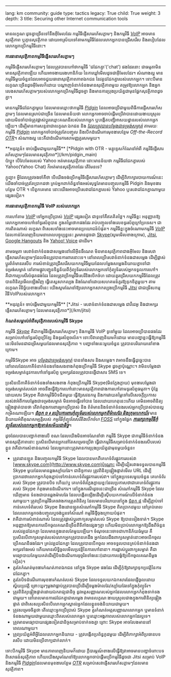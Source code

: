 

---

lang: km
community: guide
type: tactics
legacy: True
child: True
weight: 3
depth: 3
title: Securing other Internet communication tools

---

មានលក្ខណៈដូចគ្នាច្រើនទៅនឹងអ៊ីមែលដែរ កម្មវិធីផ្ញើសាររហ័សភ្លាមៗ និងកម្មវិធី [*VoIP*](/km/glossary#VoIP) អាចមាន      សុវត្ថិភាព ឬគ្មានសុវត្ថិភាព ដោយអាស្រ័យទៅតាមកម្មវិធីដែលលោកអ្នកបានជ្រើសរើស និងរបៀបដែលលោកអ្នកប្រើកម្មវិធីនោះ។

**ការធានាសុវត្ថិភាពកម្មវិធីផ្ញើសាររហ័សភ្លាមៗ**

កម្មវិធីផ្ញើសាររហ័សភ្លាមៗ ដែលត្រូវបានហៅថាកម្មវិធី 'ជជែកគ្នា'('chat') ផងដែរនោះ ជាធម្មតាមិនមានសុវត្ថិភាពឡើយ ហើយអាចងាយរងហានិភ័យ នៃការឃ្លាំមើលដូចជាអ៊ីមែលដែរ។ សំណាងល្អ មានកម្មវិធីមួយចំនួនដែលអាចជួយធានាសុវត្ថិភាពភាពឯកជន នៃវគ្គជជែកគ្នារបស់លោកអ្នក។ ទោះបីមានលក្ខណៈច្រើនដូចអ៊ីមែលក៏ដោយ បណ្តាញទំនាក់ទំនងមានសុវត្ថិភាពមួយ តម្រូវឱ្យលោកអ្នក និងអ្នកលេងសាររហ័សភ្លាមៗរបស់លោកអ្នកប្រើកម្មវិធីដូចគ្នា និងមានការប្រុងប្រយ័ត្នជាមុនផ្នែកសុវត្ថិភាពដូចគ្នា។

មានកម្មវិធីជជែកគ្នាមួយ ដែលមានឈ្មោះថាកម្មវិធី [*Pidgin*](/km/glossary#Pidgin) ដែលអាចប្រើជាមួយពិធីការផ្ញើសាររហ័សភ្លាមៗ ដែលមានស្រាប់ជាច្រើន ដែលមានន័យថា លោកអ្នកអាចចាប់ផ្តើមប្រើវាបានដោយងាយស្រួល ដោយមិនចាំបាច់ត្រូវផ្លាស់ប្តូរឈ្មោះគណនីរបស់លោកអ្នក ឬបង្កើតបញ្ជីអាសយដ្ឋានរបស់លោកអ្នកឡើយ។ ដើម្បីមានការសន្ទនាជាលក្ខណៈឯកជន និង [*ដែលត្រូវបានបម្លែងជាទម្រង់សម្ងាត់*](/km/glossary#Encryption) តាមរយៈកម្មវិធី [*Pidgin*](/km/glossary#Pidgin)  លោកអ្នកចាំបាច់ត្រូវតែបញ្ចូល និងបើកដំណើរការមុខងារបន្ថែម *Off-the-Record [*OTR*](/km/glossary#OTR)*។ សំណាងល្អ នេះគឺជាដំណើរការសាមញ្ញគួរសមមួយ។

<div class="getstarted" markdown="1">
**អនុវត្តន៍៖ ចាប់ផ្តើមជាមួយកម្មវិធី** [*Pidgin with OTR - មគ្គុទ្ទេសក៍ណែនាំអំពី កម្មវិធីផ្ញើសាររហ័សភ្លាមៗដែលមានសុវត្ថិភាព*](/km/pidgin_main)
</div>

<div class="background" markdown="1">
ប៉ាប្លូ៖ បើវែបមែលរបស់ Yahoo អត់មានសុវត្ថិភាព  នោះមានន័យថា កម្មវិធីជជែកគ្នារបស់ Yahoo(Yahoo Chat) ក៏អត់មានសុវត្ថិភាពដែរ តើមែនទេ?

ក្លូដ្យា៖ អ្វីដែលត្រូវចងចាំគឺថា បើយើងចង់ប្រើកម្មវិធីផ្ញើសាររហ័សភ្លាមៗ ដើម្បីពិភាក្សារបាយការណ៍នេះ យើងចាំបាច់ត្រូវតែប្រាកដថា គ្រប់អ្នកពាក់ព័ន្ធទាំងអស់សុទ្ធតែមានបញ្ចូលកម្មវិធី Pidgin និងមុខងារបន្ថែម OTR ។ បើពួកគេមាន នោះយើងអាចប្រើសេវាជជែកគ្នារបស់ Yahoo ឬសេវាជជែកគ្នាណាមួយផ្សេងទៀត។
</div>

**ការធានាសុវត្ថិភាពកម្មវិធី VoIP របស់លោកអ្នក**

ការហៅតាម [*VoIP*](/km/glossary#VoIP) ទៅអ្នកប្រើប្រាស់ [*VoIP*](/km/glossary#VoIP) ផ្សេងទៀត ជាទូទៅគឺឥតគិតថ្លៃ។ កម្មវិធីខ្លះ អនុញ្ញាតឱ្យលោកអ្នកអាចហៅទៅទូរស័ព្ទបាន ក្នុងតម្លៃថោកផងដែរ  រាប់បញ្ចូលទាំងលេខទូរស័ព្ទក្រៅប្រទេស។ ជាការពិតណាស់ លក្ខណៈពិសេសទាំងនេះអាចមានប្រយោជន៍បំផុត។ កម្មវិធីខ្លះក្នុងចំណោមកម្មវិធី [*VoIP*](/km/glossary#VoIP) ដែលកាន់តែពេញនិយមនាពេលបច្ចុប្បន្ននេះ រួមមានដូចជា [Skype](http://www.skype.com)(សូមមើលខាងក្រោម), [Jitsi](http://jitsi.org/), [Google Hangouts](http://www.google.com/hangouts) និង [Yahoo! Voice](http://voice.yahoo.com/) ជាដើម។

តាមធម្មតា សេវាទំនាក់ទំនងជាសម្លេងនៅលើអ៊ីនធឺណេត មិនមានសុវត្ថិភាពជាងអ៊ីមែល និងសេវាផ្ញើសាររហ័សភ្លាមៗដែលមិនត្រូវបានការពារនោះទេ។ នៅពេលប្រើសេវាទំនាក់ទំនងជាសម្លេង ដើម្បីផ្លាស់ប្តូរព័ត៌មានរសើប ការសំខាន់ត្រូវជ្រើសរើសយកកម្មវិធីមួយដែលបម្លែងសម្លេងនិយាយគ្នាទៅជាទម្រង់សម្ងាត់ នៅតាមផ្លូវបញ្ជូនទិន្នន័យពីកុំព្យូទ័ររបស់លោកអ្នកទៅកុំព្យូទ័ររបស់អ្នកទទួលការហៅ។ គឺជាការប្រសើរបំផុតផងដែរ ដែលត្រូវប្រើកម្មវិធីសេរីនិងបើកចំហ ដោយគួរជ្រើសយកកម្មវិធីដែលត្រូវបានពិនិត្យមើលឡើងវិញ ធ្វើតេស្តសាកល្បង និងណែនាំដោយសហគមន៍គួរឱ្យទុកចិត្តមួយ។ តាមលក្ខណៈវិនិច្ឆ័យខាងលើនេះ យើងសូមណែនាំឱ្យលោកអ្នកសាកល្បងប្រើកម្មវិធី [*Jitsi*](http://jitsi.org/) ជាជម្រើសកម្មវិធីVoIPរបស់លោកអ្នក។

<div class="getstarted" markdown="1">
**អនុវត្តន៍៖ ចាប់ផ្តើមជាមួយកម្មវិធី** [*Jitsi - សេវាទំនាក់ទំនងជាសម្លេង ជាវីដេអូ និងជាអក្សរផ្ញើសាររហ័សភ្លាមៗ ដែលមានសុវត្ថិភាព*](/km/jitsi)
</div>

**កំណត់សម្គាល់អំពីសុវត្ថិភាពរបស់កម្មវិធី Skype**

កម្មវិធី [*Skype*](/km/glossary#Skype) គឺជាកម្មវិធីផ្ញើសាររហ័សភ្លាមៗ និងកម្មវិធី VoIP ទូទៅមួយ ដែលអាចប្រើបានផងដែរសម្រាប់ហៅទៅទូរស័ព្ទប្រើខ្សែ និងទូរស័ព្ទចល័ត។ ទោះបីវាពេញនិយមក៏ដោយ មានបញ្ហាខ្លះធ្វើឱ្យកម្មវិធីនេះមិនមែនជាជម្រើសមួយដែលមានសុវត្ថិភាព ។ បញ្ហាទាំងនេះមួយចំនួន ត្រូវបានបរិយាយនៅខាងក្រោម។

កម្មវិធីSkype អាច [*បម្លែងជាទម្រង់សម្ងាត់*](/km/glossary#Encryption) បានទាំងសារ និងសម្លេង។ វាអាចនឹងធ្វើដូច្នេះបាន នៅពេលដែលភាគីទំនាក់ទំនងទាំងសងខាងកំពុងប្រើកម្មវិធី Skype ដូចគ្នាប៉ុណ្ណោះ។ វាមិនបម្លែងជាទម្រង់សម្ងាត់នូវការហៅទៅទូរស័ព្ទ ឬអក្សរដែលត្រូវបានផ្ញើជាសារ SMS ទេ។

ប្រសិនបើភាគីទំនាក់ទំនងទាំងសងខាង កំពុងប្រើកម្មវិធី Skype(មិនក្លែងក្លាយ)  មុខងារបម្លែងជាទម្រង់សម្ងាត់របស់វា អាចនឹងធ្វើឱ្យការហៅនោះមានសុវត្ថិភាពជាងការហៅតាមទូរស័ព្ទធម្មតា។  ប៉ុន្តែ ដោយសារ Skype គឺជាកម្មវិធីបិទជិតមួយ ធ្វើឱ្យសវនកម្ម និងការវាយតម្លៃទៅលើសេចក្តីប្រកាសរបស់វាអំពីការបម្លែងជាទម្រង់សម្ងាត់ មិនអាចធ្វើទៅបាន ដែលដោយហេតុនេះហើយ គេមិនអាចពិនិត្យផ្ទៀងផ្ទាត់បានថា តើវាកំពុងការពារអ្នកប្រើប្រាស់ និង ព័ត៌មាននិងទំនាក់ទំនងរបស់អ្នកប្រើប្រាស់បានល្អកម្រិតណាឡើយ។ [***ជំពូក ១ ៖ របៀបការពារកុំព្យូទ័ររបស់លោកអ្នកពីម៉ាលវែរ និងក្រុមហេកឃ័រ***](/km/chapter-1) មាននិយាយអំពីគុណសម្បត្តិរបស់ *កម្មវិធីកុំព្យូទ័រសេរីនិងបើកចំហ* [*FOSS*](/km/glossary#FOSS) នៅក្នុងផ្នែក [***ការរក្សាកម្មវិធីកុំព្យូទ័ររបស់លោកអ្នកឱ្យទាន់សម័យជានិច្ច***](/km/chapter_1_4)។

ដូចដែលបានបញ្ជាក់ខាងលើ  ខណៈដែលយើងមិនអាចណែនាំថា កម្មវិធី Skype ជាកម្មវិធីទំនាក់ទំនងមានសុវត្ថិភាពនោះ ប្រសិនបើមានអ្នកនៅតែសម្រេចប្រើវា ធ្វើជាកម្មវិធីសម្រាប់ទំនាក់ទំនងរសើបរបស់ខ្លួន វាគឺជាការសំខាន់ណាស់ ដែលអ្នកនោះត្រូវមានការប្រុងប្រយ័ត្នជាមុនមួយចំនួន៖ 

- ត្រូវដោនឡូត និងបញ្ចូលកម្មវិធី Skype ដែលបានមកពីគេហទំព័រផ្លូវការរបស់វា [www.skype.com](http://www.skype.com)ប៉ុណ្ណោះ ដើម្បីជៀសវាងទទួលបានកម្មវិធី Skype មួយដែលមានឆ្លងស្ប៉ាយវែរ។ ជានិច្ចកាល ត្រូវពិនិត្យផ្ទៀងផ្ទាត់មើល URL ដើម្បីប្រាកដថាលោកអ្នកកំពុងភ្ជាប់ទៅកាន់គេហទំព័រផ្លូវការរបស់វា។ នៅក្នុងប្រទេសមួយចំនួន គេហទំព័ររបស់ Skype ត្រូវបានបិទ  ហើយ/ឬ គេហទំព័រក្លែងក្លាយខ្លះដែលប្រកាសថាជាគេហទំព័រផ្លូវការរបស់ Skype កំពុងមានដំណើរការ។ នៅក្នុងករណីដូចនេះជាច្រើន សំណៅកម្មវិធី Skype ដែលឃើញមាន ទំនងជាបានឆ្លងម៉ាលវែរ ដែលបង្កើតឡើងដើម្បីស៊ើបយកការណ៍លើទំនាក់ទំនងណាមួយ។ ត្រូវប្រើកម្មវិធីគេចវាងការត្រួតពិនិត្យ ដែលមានបរិយាយនៅក្នុង [ជំពូក ៨](/km/chapter-8) ដើម្បីភ្ជាប់ទៅកាន់គេហទំព័ររបស់ Skype និងដោនឡូតសំណៅកម្មវិធី Skype ពិតប្រាកដមួយ នៅគ្រប់ពេលដែលលោកអ្នកចង់បញ្ចូលឬចង់ប្តូរទៅសំណៅ កម្មវិធីថ្មីចុងក្រោយបំផុត។
- វាគឺជាការសំខាន់ណាស់ ដែលត្រូវផ្លាស់ប្តូរពាក្យសម្ងាត់របស់ Skype ឱ្យបានទៀងទាត់។ Skype អនុញ្ញាតឱ្យមានការបើកចូលគណនីច្រើនពីទីតាំងផ្សេងៗគ្នា ហើយមិនប្រាប់លោកអ្នកឱ្យដឹងពីចំនួនរបស់វគ្គជជែកគ្នា ដែលមានក្នុងពេលតែមួយឡើយ។ ចំណុចនេះចោទជាហានិភ័យធំមួយ គឺ ប្រសិនបើពាក្យសម្ងាត់របស់លោកអ្នកត្រូវបានគេដឹង អ្នកដែលដឹងពាក្យសម្ងាត់នោះអាចបើកចូលប្រើគណនីផងដែរ។ គ្រប់វគ្គជជែកគ្នា ដែលត្រូវបានបើកចូល អាចទទួលបានគ្រប់ទំនាក់ទំនងជាអក្សរទាំងអស់ ហើយមានសិទ្ធិចូលមើលប្រវត្តិនៃការហៅនានា។ ការផ្លាស់ប្តូរពាក្យសម្ងាត់ គឺជាមធ្យោបាយតែមួយគត់ដើម្បីបិទដំណើរការទុច្ចរិតទាំងនេះ(ដោយការបង្ខំឱ្យបើកចូលគណនីម្តងទៀត)។
- គួរតែកំណត់មុខងារកំណត់ភាពឯកជន នៅក្នុង Skype ផងដែរ ដើម្បីកុំឱ្យវារក្សាទុកប្រវត្តិនៃការជជែកគ្នា។
- គួរតែបិទដំណើរការមុខងារកំណត់របស់ Skype ដែលទទួលយកឯកសារដែលផ្ញើចូលដោយស្វ័យប្រវត្តិ ព្រោះយូរៗម្តងវាធ្លាប់ត្រូវបានប្រើដើម្បីចម្លងម៉ាលវែរ/ស្ប៉ាយវែរទៅក្នុងកុំព្យូទ័រ។
- ត្រូវពិនិត្យផ្ទៀងផ្ទាត់ដោយឯករាជ្យជានិច្ច នូវអត្តសញ្ញាណរបស់អ្នកដែលលោកអ្នកកំពុងទាក់ទងជាមួយ។ នៅពេលមានការជជែកគ្នាជាសម្លេង  វាមានលក្ខណៈងាយស្រួលជាងក្នុងការពិនិត្យផ្ទៀងផ្ទាត់ ជាពិសេសប្រសិនបើលោកអ្នកស្គាល់អ្នកដែលខ្លួនចង់និយាយជាមួយ។
- ត្រូវសម្រេចចិត្តថា តើឈ្មោះអ្នកប្រើប្រាស់ Skype គួរកំណត់អត្តសញ្ញាណលោកអ្នក ឬមានទំនាក់ទំនងណាមួយជាមួយឈ្មោះពិតរបស់លោកអ្នក ឬឈ្មោះអង្គភាពរបស់លោកអ្នកដែរឬទេ។
- ត្រូវមានមធ្យោបាយផ្សេងទៀតជានិច្ចសម្រាប់ទាក់ទងគ្នា ព្រោះ Skype អាចលែងមាននៅពេលណាមួយ។
- ត្រូវប្រយ័ត្នអំពីអ្វីដែលលោកអ្នកនិយាយ - ត្រូវបង្កើតប្រព័ន្ធកូដមួយ ដើម្បីពិភាក្សាអំពីប្រធានបទរសើប ដោយមិនប្រើពាក្យជាក់លាក់។

ទោះបីកម្មវិធី Skype មានភាពពេញនិយមក៏ដោយ  ក្តីបារម្ភណ៍ខាងលើធ្វើឱ្យវាអាចមានបញ្ហាចំពោះបទពិសោធន៍សុវត្ថិភាព ហើយយើងសូមណែនាំឱ្យលោកអ្នកចាប់ផ្តើមប្រើកម្មវិធីដូចជា Jitsi សម្រាប់ VoIP និងកម្មវិធី [*Pidgin*](/km/glossary#Pidgin)ដែលមានមុខងារបន្ថែម [*OTR*](/km/glossary#OTR) សម្រាប់សេវាផ្ញើសាររហ័សភ្លាមៗដែលមានសុវត្ថិភាព។


